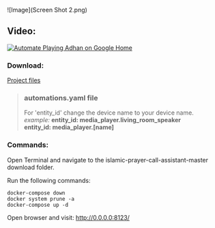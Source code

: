 ![Image](Screen Shot 2.png)

 
## Video:

[![Automate Playing Adhan on Google Home](http://img.youtube.com/vi/E_qlDUX1QNU/0.jpg)](http://www.youtube.com/watch?v=E_qlDUX1QNU "Automate Playing Adhan on Google Home")

### Download:
[Project files](https://gitlab.com/shariatpurbasi/islamic-prayer-call-assistant/-/archive/master/islamic-prayer-call-assistant-master.zip)


>### **automations.yaml file**
>For 'entity_id' change the device name to your device name.  
>*example:* **entity_id: media_player.living_room_speaker**  
>           **entity_id: media_player.[name]**


### Commands:

Open Terminal and navigate to the islamic-prayer-call-assistant-master download folder.

Run the following commands:
```
docker-compose down
docker system prune -a
docker-compose up -d
```
Open browser and visit:
http://0.0.0.0:8123/
